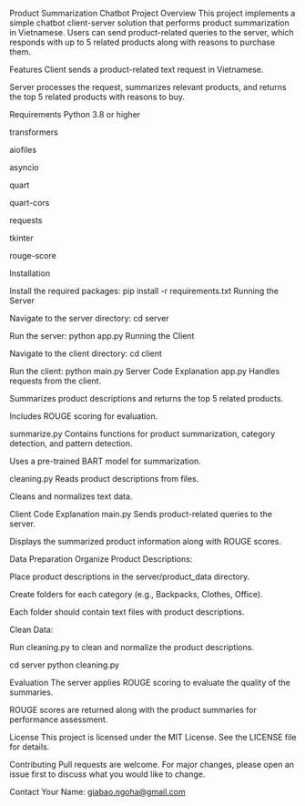 Product Summarization Chatbot
Project Overview
This project implements a simple chatbot client-server solution that performs product summarization in Vietnamese. Users can send product-related queries to the server, which responds with up to 5 related products along with reasons to purchase them.

Features
Client sends a product-related text request in Vietnamese.

Server processes the request, summarizes relevant products, and returns the top 5 related products with reasons to buy.

Requirements
Python 3.8 or higher

transformers

aiofiles

asyncio

quart

quart-cors

requests

tkinter

rouge-score

Installation

Install the required packages:
pip install -r requirements.txt
Running the Server

Navigate to the server directory:
cd server

Run the server:
python app.py
Running the Client

Navigate to the client directory:
cd client

Run the client:
python main.py
Server Code Explanation
app.py
Handles requests from the client.

Summarizes product descriptions and returns the top 5 related products.

Includes ROUGE scoring for evaluation.

summarize.py
Contains functions for product summarization, category detection, and pattern detection.

Uses a pre-trained BART model for summarization.

cleaning.py
Reads product descriptions from files.

Cleans and normalizes text data.

Client Code Explanation
main.py
Sends product-related queries to the server.

Displays the summarized product information along with ROUGE scores.

Data Preparation
Organize Product Descriptions:

Place product descriptions in the server/product_data directory.

Create folders for each category (e.g., Backpacks, Clothes, Office).

Each folder should contain text files with product descriptions.

Clean Data:

Run cleaning.py to clean and normalize the product descriptions.

cd server
python cleaning.py

Evaluation
The server applies ROUGE scoring to evaluate the quality of the summaries.

ROUGE scores are returned along with the product summaries for performance assessment.

License
This project is licensed under the MIT License. See the LICENSE file for details.

Contributing
Pull requests are welcome. For major changes, please open an issue first to discuss what you would like to change.

Contact
Your Name: giabao.ngoha@gmail.com